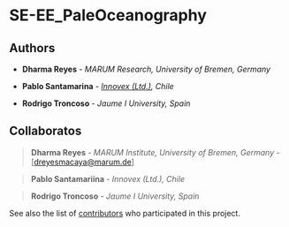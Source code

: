 # SE-EE_PaleOceanography


## Authors

* **Dharma Reyes** - *MARUM Research, University of Bremen, Germany* 

* **Pablo Santamarina** - [*Innovex (Ltd.)*](www.innovex.cl)*, Chile*

* **Rodrigo Troncoso** - *Jaume I University, Spain*



## Collaboratos

> **Dharma Reyes** - *MARUM Institute, University of Bremen, Germany* - [dreyesmacaya@marum.de]

> **Pablo Santamariina** - *Innovex (Ltd.), Chile*

> **Rodrigo Troncoso** - *Jaume I University, Spain*


See also the list of [contributors](https://github.com/your/project/contributors) who participated in this project.
